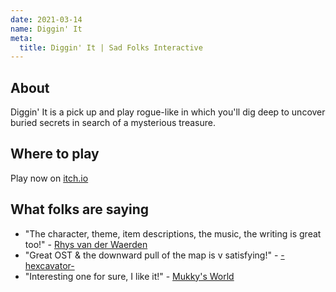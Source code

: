```yaml
---
date: 2021-03-14
name: Diggin' It
meta:
  title: Diggin' It | Sad Folks Interactive
---
```


## About

Diggin' It is a pick up and play rogue-like in which you'll dig deep to uncover buried secrets in search of a mysterious treasure.

## Where to play

Play now on [itch.io](https://lagdotcom.itch.io/diggin-it)

## What folks are saying

- "The character, theme, item descriptions, the music, the writing is great too!" - [Rhys van der Waerden](https://itch.io/profile/rhys-vdw)
- "Great OST &amp; the downward pull of the map is v satisfying!" - [-hexcavator-](https://itch.io/profile/ottomaddox)
- "Interesting one for sure, I like it!" - [Mukky's World](https://itch.io/profile/mukky)
